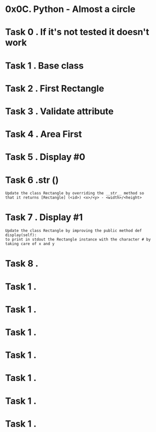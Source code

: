 # 0x0C. Python - Almost a circle
# Task 0 . If it's not tested it doesn't work
# Task 1 . Base class
# Task 2 . First Rectangle
# Task 3 . Validate attribute
# Task 4 . Area First
# Task 5 . Display #0
# Task 6 .__str__ ()
    Update the class Rectangle by overriding the __str__ method so
    that it returns [Rectangle] (<id>) <x>/<y> - <width>/<height>
# Task 7 . Display #1
    Update the class Rectangle by improving the public method def display(self):
    to print in stdout the Rectangle instance with the character # by taking care of x and y
# Task 8 .
# Task 1 .
# Task 1 .
# Task 1 .
# Task 1 .
# Task 1 .
# Task 1 .
# Task 1 .
